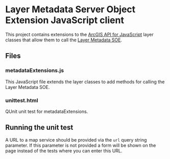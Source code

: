 Layer Metadata Server Object Extension JavaScript client
========================================================

This project contains extensions to the [ArcGIS API for JavaScript] layer classes that allow them to call the [Layer Metadata SOE].

## Files ##

### metadataExtensions.js ####

This JavaScript file extends the layer classes to add methods for calling the Layer Metadata SOE.

### unittest.html ####

QUnit unit test for metadataExtensions.

## Running the unit test ##

A URL to a map service should be provided via the `url` query string parameter. If this parameter is not provided a form will be shown on the page instead of the tests where you can enter this URL.

[ArcGIS API for JavaScript]:http://js.arcgis.com
[Layer Metadata SOE]:https://github.com/WSDOT-GIS/LayerMetadataSoe
